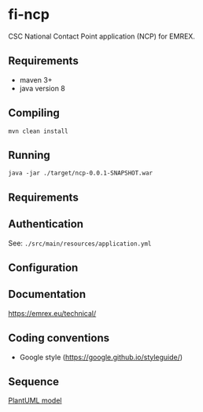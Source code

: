 # fi-ncp
CSC National Contact Point application (NCP) for EMREX.

## Requirements
- maven 3+ 
- java version 8

## Compiling
`mvn clean install`

## Running
`java -jar ./target/ncp-0.0.1-SNAPSHOT.war`

## Requirements

## Authentication
See: `./src/main/resources/application.yml`

## Configuration

## Documentation
https://emrex.eu/technical/

## Coding conventions
- Google style (https://google.github.io/styleguide/)

## Sequence
[PlantUML model](./sequence.puml)
